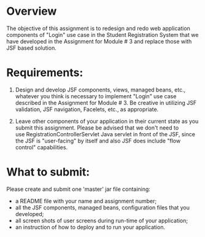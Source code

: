 # Overview
The objective of this assignment is to redesign and redo web application components of "Login" use case in the Student Registration System that we have developed in the Assignment for Module # 3 and replace those with JSF based solution.

# Requirements:
1. Design and develop JSF components, views, managed beans, etc., whatever you think is necessary to implement "Login" use case described in the Assignment for Module # 3. Be creative in utilizing JSF validation, JSF navigation, Facelets, etc., as appropriate. 

2. Leave other components of your application in their current state as you submit this assignment. Please be advised that we don't need to use RegistrationControllerServlet Java servlet in front of the JSF, since the JSF is "user-facing" by itself and also JSF does include "flow control" capabilities. 

# What to submit:
Please create and submit one 'master' jar file containing:

* a README file with your name and assignment number;
* all the JSF components, managed beans, configuration files that you developed;
* all screen shots of user screens during run-time of your application;
* an instruction of how to deploy and to run your application.